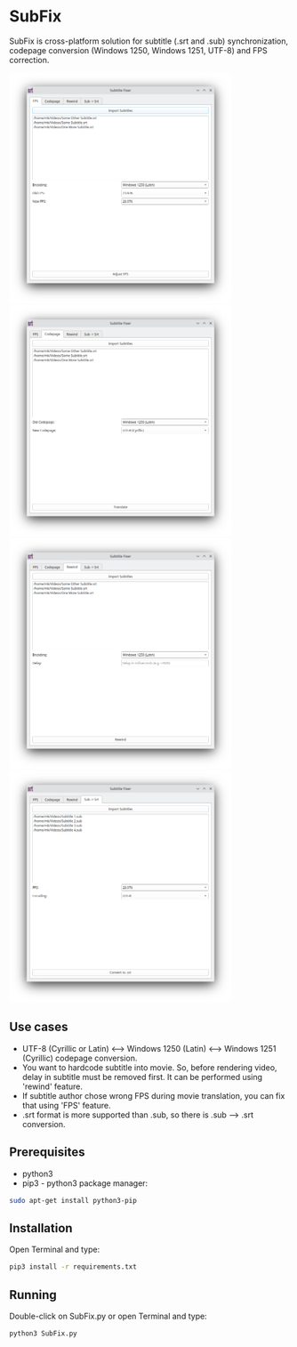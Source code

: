 # SubFix

SubFix is cross-platform solution for subtitle (.srt and .sub) synchronization, codepage conversion (Windows 1250, Windows 1251, UTF-8) and FPS correction.

<img src="fps.png" width="400"> <img src="codepage.png" width="400">
<img src="rewind.png" width="400"> <img src="sub to srt.png" width="400">

## Use cases

- UTF-8 (Cyrillic or Latin) <--> Windows 1250 (Latin) <--> Windows 1251 (Cyrillic) codepage conversion.
- You want to hardcode subtitle into movie. So, before rendering video, delay in subtitle must be removed first. It can be performed using 'rewind' feature.
- If subtitle author chose wrong FPS during movie translation, you can fix that using 'FPS' feature.
- .srt format is more supported than .sub, so there is .sub --> .srt conversion.

## Prerequisites

- python3
- pip3 - python3 package manager:
```bash
sudo apt-get install python3-pip
```

## Installation

Open Terminal and type:
```bash
pip3 install -r requirements.txt
```

## Running

Double-click on SubFix.py or open Terminal and type:
```bash
python3 SubFix.py
```

